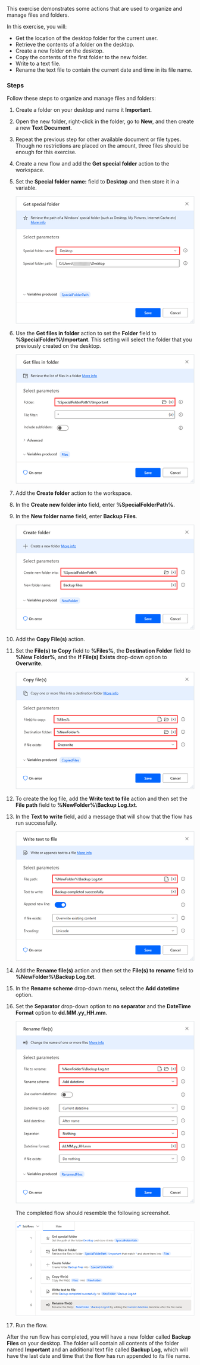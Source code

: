 This exercise demonstrates some actions that are used to organize and manage files and folders.

In this exercise, you will:

- Get the location of the desktop folder for the current user.
- Retrieve the contents of a folder on the desktop.
- Create a new folder on the desktop.
- Copy the contents of the first folder to the new folder.
- Write to a text file.
- Rename the text file to contain the current date and time in its file name.

### Steps

Follow these steps to organize and manage files and folders:

1. Create a folder on your desktop and name it **Important**.

1. Open the new folder, right-click in the folder, go to **New**, and then create a new **Text Document**.

1. Repeat the previous step for other available document or file types. Though no restrictions are placed on the amount, three files should be enough for this exercise.

1. Create a new flow and add the **Get special folder** action to the workspace.

1. Set the **Special folder name:** field to **Desktop** and then store it in a variable.

   ![Screenshot of the Get Special Folder action dialog.](..\media\get-special-folder-exercise.png)

1. Use the **Get files in folder** action to set the **Folder** field to **%SpecialFolder%\Important**. This setting will select the folder that you previously created on the desktop.

   ![Screenshot of the Get Files in Folder action dialog.](..\media\get-files-in-folder-exercise.png)

1. Add the **Create folder** action to the workspace.

1. In the **Create new folder into** field, enter **%SpecialFolderPath%**.

1. In the **New folder name** field, enter **Backup Files**.

   ![Screenshot of the Create Folder action dialog.](..\media\create-folder-exercise.png)

1. Add the **Copy File(s)** action.

1. Set the **File(s) to Copy** field to **%Files%**, the **Destination Folder** field to **%New Folder%**, and the **If File(s) Exists** drop-down option to **Overwrite**.

    ![Screenshot of the Copy Files action dialog.](..\media\copy-files-exercise.png)

1. To create the log file, add the **Write text to file** action and then set the **File path** field to **%NewFolder%\Backup Log.txt**.

1. In the **Text to write** field, add a message that will show that the flow has run successfully.

    ![Screenshot of the Write Text to File action dialog.](..\media\write-text-to-file-exercise.png)

1. Add the **Rename file(s)** action and then set the **File(s) to rename** field to **%NewFolder%\Backup Log.txt**.

1. In the **Rename scheme** drop-down menu, select the **Add datetime** option.

1. Set the **Separator** drop-down option to **no separator** and the **DateTime Format** option to **dd.MM.yy_HH.mm**.

    ![Screenshot of the Rename Files action dialog.](..\media\rename-files-exercise.png)

    The completed flow should resemble the following screenshot.

    ![Screenshot of the completed flow workspace.](..\media\completed-flow-workspace-exercise.png)

1. Run the flow.

After the run flow has completed, you will have a new folder called **Backup Files** on your desktop. The folder will contain all contents of the folder named **Important** and an additional text file called **Backup Log**, which will have the last date and time that the flow has run appended to its file name.
